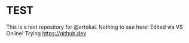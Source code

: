TEST
==========

This is a test repository for @artokai.
Nothing to see here!
Edited via VS Online!
Trying https://github.dev

